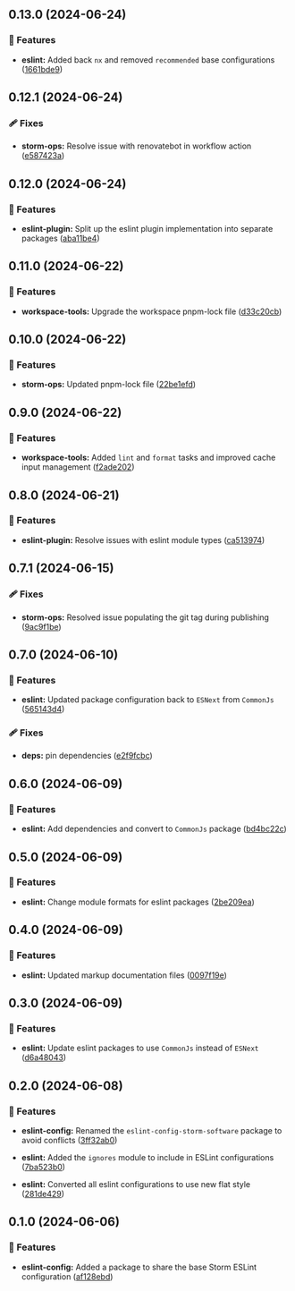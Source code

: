 ## 0.13.0 (2024-06-24)


### 🚀 Features

- **eslint:** Added back `nx` and removed `recommended` base configurations ([1661bde9](https://github.com/storm-software/storm-ops/commit/1661bde9))

## 0.12.1 (2024-06-24)

### 🩹 Fixes

- **storm-ops:** Resolve issue with renovatebot in workflow action
  ([e587423a](https://github.com/storm-software/storm-ops/commit/e587423a))

## 0.12.0 (2024-06-24)

### 🚀 Features

- **eslint-plugin:** Split up the eslint plugin implementation into separate
  packages
  ([aba11be4](https://github.com/storm-software/storm-ops/commit/aba11be4))

## 0.11.0 (2024-06-22)

### 🚀 Features

- **workspace-tools:** Upgrade the workspace pnpm-lock file
  ([d33c20cb](https://github.com/storm-software/storm-ops/commit/d33c20cb))

## 0.10.0 (2024-06-22)

### 🚀 Features

- **storm-ops:** Updated pnpm-lock file
  ([22be1efd](https://github.com/storm-software/storm-ops/commit/22be1efd))

## 0.9.0 (2024-06-22)

### 🚀 Features

- **workspace-tools:** Added `lint` and `format` tasks and improved cache input
  management
  ([f2ade202](https://github.com/storm-software/storm-ops/commit/f2ade202))

## 0.8.0 (2024-06-21)

### 🚀 Features

- **eslint-plugin:** Resolve issues with eslint module types
  ([ca513974](https://github.com/storm-software/storm-ops/commit/ca513974))

## 0.7.1 (2024-06-15)

### 🩹 Fixes

- **storm-ops:** Resolved issue populating the git tag during publishing
  ([9ac9f1be](https://github.com/storm-software/storm-ops/commit/9ac9f1be))

## 0.7.0 (2024-06-10)

### 🚀 Features

- **eslint:** Updated package configuration back to `ESNext` from `CommonJs`
  ([565143d4](https://github.com/storm-software/storm-ops/commit/565143d4))

### 🩹 Fixes

- **deps:** pin dependencies
  ([e2f9fcbc](https://github.com/storm-software/storm-ops/commit/e2f9fcbc))

## 0.6.0 (2024-06-09)

### 🚀 Features

- **eslint:** Add dependencies and convert to `CommonJs` package
  ([bd4bc22c](https://github.com/storm-software/storm-ops/commit/bd4bc22c))

## 0.5.0 (2024-06-09)

### 🚀 Features

- **eslint:** Change module formats for eslint packages
  ([2be209ea](https://github.com/storm-software/storm-ops/commit/2be209ea))

## 0.4.0 (2024-06-09)

### 🚀 Features

- **eslint:** Updated markup documentation files
  ([0097f19e](https://github.com/storm-software/storm-ops/commit/0097f19e))

## 0.3.0 (2024-06-09)

### 🚀 Features

- **eslint:** Update eslint packages to use `CommonJs` instead of `ESNext`
  ([d6a48043](https://github.com/storm-software/storm-ops/commit/d6a48043))

## 0.2.0 (2024-06-08)

### 🚀 Features

- **eslint-config:** Renamed the `eslint-config-storm-software` package to avoid
  conflicts
  ([3ff32ab0](https://github.com/storm-software/storm-ops/commit/3ff32ab0))

- **eslint:** Added the `ignores` module to include in ESLint configurations
  ([7ba523b0](https://github.com/storm-software/storm-ops/commit/7ba523b0))

- **eslint:** Converted all eslint configurations to use new flat style
  ([281de429](https://github.com/storm-software/storm-ops/commit/281de429))

## 0.1.0 (2024-06-06)

### 🚀 Features

- **eslint-config:** Added a package to share the base Storm ESLint
  configuration
  ([af128ebd](https://github.com/storm-software/storm-ops/commit/af128ebd))
